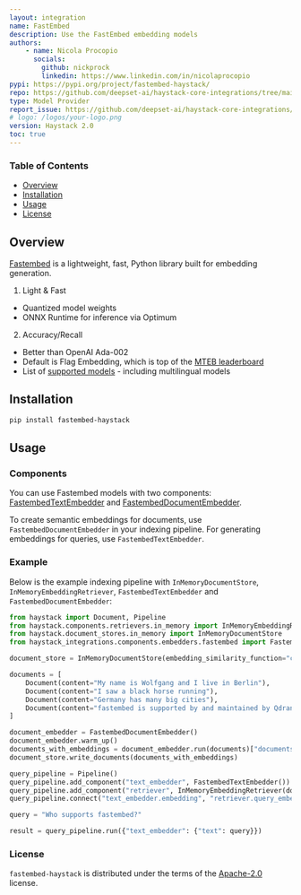 ```yaml
---
layout: integration
name: FastEmbed
description: Use the FastEmbed embedding models
authors:
    - name: Nicola Procopio
      socials:
        github: nickprock
        linkedin: https://www.linkedin.com/in/nicolaprocopio
pypi: https://pypi.org/project/fastembed-haystack/
repo: https://github.com/deepset-ai/haystack-core-integrations/tree/main/integrations/fastembed
type: Model Provider
report_issue: https://github.com/deepset-ai/haystack-core-integrations/issues
# logo: /logos/your-logo.png
version: Haystack 2.0
toc: true
---
```

### **Table of Contents**
- [Overview](#overview)
- [Installation](#installation)
- [Usage](#usage)
- [License](#license)

## Overview
[Fastembed](https://qdrant.github.io/fastembed/) is a lightweight, fast, Python library built for embedding generation.

1. Light & Fast
  * Quantized model weights
  * ONNX Runtime for inference via Optimum

2. Accuracy/Recall
  * Better than OpenAI Ada-002
  * Default is Flag Embedding, which is top of the [MTEB leaderboard](https://huggingface.co/spaces/mteb/leaderboard)
  * List of [supported models](https://qdrant.github.io/fastembed/examples/Supported_Models/) - including multilingual models


## Installation

```bash
pip install fastembed-haystack
```

## Usage
### Components

You can use Fastembed models with two components: [FastembedTextEmbedder](https://github.com/deepset-ai/haystack-core-integrations/blob/main/integrations/fastembed/src/haystack_integrations/components/embedders/fastembed/fastembed_text_embedder.py) and [FastembedDocumentEmbedder](https://github.com/deepset-ai/haystack-core-integrations/blob/main/integrations/fastembed/src/haystack_integrations/components/embedders/fastembed/fastembed_document_embedder.py).

To create semantic embeddings for documents, use `FastembedDocumentEmbedder` in your indexing pipeline. For generating embeddings for queries, use `FastembedTextEmbedder`.
  
### Example

Below is the example indexing pipeline with `InMemoryDocumentStore`, `InMemoryEmbeddingRetriever`, `FastembedTextEmbedder` and  `FastembedDocumentEmbedder`:

```python
from haystack import Document, Pipeline
from haystack.components.retrievers.in_memory import InMemoryEmbeddingRetriever
from haystack.document_stores.in_memory import InMemoryDocumentStore
from haystack_integrations.components.embedders.fastembed import FastembedDocumentEmbedder, FastembedTextEmbedder

document_store = InMemoryDocumentStore(embedding_similarity_function="cosine")

documents = [
    Document(content="My name is Wolfgang and I live in Berlin"),
    Document(content="I saw a black horse running"),
    Document(content="Germany has many big cities"),
    Document(content="fastembed is supported by and maintained by Qdrant."),
]

document_embedder = FastembedDocumentEmbedder()
document_embedder.warm_up()
documents_with_embeddings = document_embedder.run(documents)["documents"]
document_store.write_documents(documents_with_embeddings)

query_pipeline = Pipeline()
query_pipeline.add_component("text_embedder", FastembedTextEmbedder())
query_pipeline.add_component("retriever", InMemoryEmbeddingRetriever(document_store=document_store))
query_pipeline.connect("text_embedder.embedding", "retriever.query_embedding")

query = "Who supports fastembed?"

result = query_pipeline.run({"text_embedder": {"text": query}})
```

### License

`fastembed-haystack` is distributed under the terms of the [Apache-2.0](https://spdx.org/licenses/Apache-2.0.html) license.
